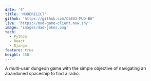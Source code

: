 ```yaml
---
date: '4'
title: 'MUDERILICT'
github: 'https://github.com/CSEU3-MUD-BW'
live: 'https://mud-game-client.now.sh/'
image: 'images/dad-jokes.png'
tech:
  - Python
  - React
  - Django
feature: true
height: 450
---
```


A multi-user dungeon game with the simple objective of navigating an abandoned spaceship to find a radio.
